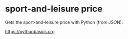 # sport-and-leisure price 

Gets the sport-and-leisure price with Python (from JSON).

https://pythonbasics.org

